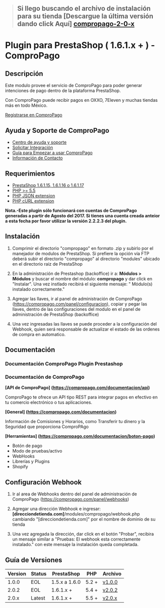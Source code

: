 > ## Si llego buscando el archivo de instalación para su tienda [Descargue la última versión dando click Aquí] [compropago-2-0-x]

Plugin para PrestaShop ( 1.6.1.x + ) - ComproPago 
=================================================
## Descripción
Este modulo provee el servicio de ComproPago para poder generar intenciones de pago dentro de la plataforma PrestaShop. 

Con ComproPago puede recibir pagos en OXXO, 7Eleven y muchas tiendas más en todo México.

[Registrarse en ComproPago ](https://compropago.com)

## Ayuda y Soporte de ComproPago

- [Centro de ayuda y soporte](https://compropago.com/ayuda-y-soporte)
- [Solicitar Integración](https://compropago.com/integracion)
- [Guía para Empezar a usar ComproPago](https://compropago.com/ayuda-y-soporte/como-comenzar-a-usar-compropago)
- [Información de Contacto](https://compropago.com/contacto)

## Requerimientos
* [PrestaShop 1.6.1.15, 1.6.1.16 o 1.6.1.17](https://www.prestashop.com/)
* [PHP >= 5.5](http://www.php.net/)
* [PHP JSON extension](http://php.net/manual/en/book.json.php)
* [PHP cURL extension](http://php.net/manual/en/book.curl.php)

**Nota.-Este plugin sólo funcionará con cuentas de ComproPago generadas a partir de Agosto del 2017. Si tienes una cuenta creada anteior a esta fecha por favor utilizar la versión 2.2.2.3 del plugin.**

## Instalación

1. Comprimir el directorio "compropago" en formato .zip y subirlo por el manejador de modulos de PrestaShop. Si prefiere la opción vía FTP deberá subir el directorio "compropago" al directorio "modules" ubicado en el directorio raiz de PrestaShop
	
2. En la administración de Prestashop (backoffice) ir a: **Módulos > Módulos** y buscar el nombre del módulo: **compropago** y dar click en "Instalar". Una vez instlado recibirá el siguiente mensaje: " Módulo(s) instalado correctamente."<br />

3. Agregar las llaves, ir al panel de administración de ComproPago (https://compropago.com/panel/configuracion), copiar y pegar las llaves, dentro de las configuraciones del modulo en el panel de administración de PrestaShop (backoffice)

4. Una vez ingresadas las llaves se puede proceder a la configuración del Webhook, quien será responsable de actualizar el estado de las ordenes de compra en automatico. 

## Documentación
### Documentación ComproPago Plugin Prestashop

### Documentación de ComproPago
**[API de ComproPago] (https://compropago.com/documentacion/api)**

ComproPago te ofrece un API tipo REST para integrar pagos en efectivo en tu comercio electrónico o tus aplicaciones.


**[General] (https://compropago.com/documentacion)**

Información de Comisiones y Horarios, como Transferir tu dinero y la Seguridad que proporciona ComproPAgo


**[Herramientas] (https://compropago.com/documentacion/boton-pago)**
* Botón de pago
* Modo de pruebas/activo
* WebHooks
* Librerías y Plugins
* Shopify

## Configuración Webhook

1. Ir al area de Webhooks dentro del panel de administración de ComproPago (https://compropago.com/panel/webhooks)

2. Agregar una dirección Webhook e ingresar: <b> [direcciondetienda.com]</b>/modules/compropago/webhook.php cambiando "[direcciondetienda.com]" por el nombre de dominio de su tienda

3. Una vez agregada la dirección, dar click en el botón "Probar", recibira un mensaje similar a "Pruebas: El webhook esta correctamente instalado." con este mensaje la instalación queda completada.


## Guía de Versiones

| Version | Status      |  PrestaShop   | PHP     | Archivo                    | 
|---------|-------------|---------------|---------|----------------------------|
| 1.0.0   | EOL		| 1.5.x a 1.6.0 | 5.2 +   | [v1.0.0][compropago-1-0-0] |
| 2.0.2   | EOL      | 1.6.1.x + 	| 5.4 +   | [v2.0.2][compropago-2-0-2] |
| 2.0.x   | Latest      | 1.6.1.x + 	| 5.5 +   | [v2.0.x][compropago-2-0-x] |



[compropago-2-0-x]: https://s3.amazonaws.com/compropago/plugins/prestashop/compropago-ps-2-0-x.zip
[compropago-2-0-2]: https://s3.amazonaws.com/compropago/plugins/prestashop/compropago-ps-2-0-2.zip
[compropago-1-0-0]: https://s3.amazonaws.com/compropago/plugins/prestashop/compropago-ps-1-0-0.zip
